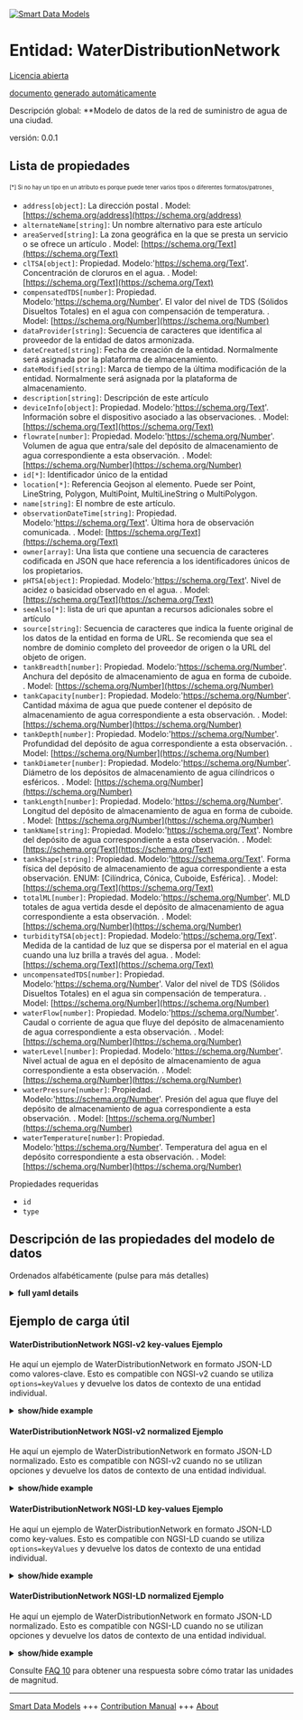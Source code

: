 <!-- 10-Header -->  
[![Smart Data Models](https://smartdatamodels.org/wp-content/uploads/2022/01/SmartDataModels_logo.png "Logo")](https://smartdatamodels.org)  
Entidad: WaterDistributionNetwork  
=================================<!-- /10-Header -->  
<!-- 15-License -->  
[Licencia abierta](https://github.com/smart-data-models//dataModel.WaterDistribution/blob/master/WaterDistributionNetwork/LICENSE.md)  
[documento generado automáticamente](https://docs.google.com/presentation/d/e/2PACX-1vTs-Ng5dIAwkg91oTTUdt8ua7woBXhPnwavZ0FxgR8BsAI_Ek3C5q97Nd94HS8KhP-r_quD4H0fgyt3/pub?start=false&loop=false&delayms=3000#slide=id.gb715ace035_0_60)  
<!-- /15-License -->  
<!-- 20-Description -->  
Descripción global: **Modelo de datos de la red de suministro de agua de una ciudad.  
versión: 0.0.1  
<!-- /20-Description -->  
<!-- 30-PropertiesList -->  

## Lista de propiedades  

<sup><sub>[*] Si no hay un tipo en un atributo es porque puede tener varios tipos o diferentes formatos/patrones</sub></sup>.  
- `address[object]`: La dirección postal  . Model: [https://schema.org/address](https://schema.org/address)- `alternateName[string]`: Un nombre alternativo para este artículo  - `areaServed[string]`: La zona geográfica en la que se presta un servicio o se ofrece un artículo  . Model: [https://schema.org/Text](https://schema.org/Text)- `clTSA[object]`: Propiedad. Modelo:'https://schema.org/Text'. Concentración de cloruros en el agua.  . Model: [https://schema.org/Text](https://schema.org/Text)- `compensatedTDS[number]`: Propiedad. Modelo:'https://schema.org/Number'. El valor del nivel de TDS (Sólidos Disueltos Totales) en el agua con compensación de temperatura.  . Model: [https://schema.org/Number](https://schema.org/Number)- `dataProvider[string]`: Secuencia de caracteres que identifica al proveedor de la entidad de datos armonizada.  - `dateCreated[string]`: Fecha de creación de la entidad. Normalmente será asignada por la plataforma de almacenamiento.  - `dateModified[string]`: Marca de tiempo de la última modificación de la entidad. Normalmente será asignada por la plataforma de almacenamiento.  - `description[string]`: Descripción de este artículo  - `deviceInfo[object]`: Propiedad. Modelo:'https://schema.org/Text'. Información sobre el dispositivo asociado a las observaciones.  . Model: [https://schema.org/Text](https://schema.org/Text)- `flowrate[number]`: Propiedad. Modelo:'https://schema.org/Number'. Volumen de agua que entra/sale del depósito de almacenamiento de agua correspondiente a esta observación.  . Model: [https://schema.org/Number](https://schema.org/Number)- `id[*]`: Identificador único de la entidad  - `location[*]`: Referencia Geojson al elemento. Puede ser Point, LineString, Polygon, MultiPoint, MultiLineString o MultiPolygon.  - `name[string]`: El nombre de este artículo.  - `observationDateTime[string]`: Propiedad. Modelo:'https://schema.org/Text'. Última hora de observación comunicada.  . Model: [https://schema.org/Text](https://schema.org/Text)- `owner[array]`: Una lista que contiene una secuencia de caracteres codificada en JSON que hace referencia a los identificadores únicos de los propietarios.  - `pHTSA[object]`: Propiedad. Modelo:'https://schema.org/Text'. Nivel de acidez o basicidad observado en el agua.  . Model: [https://schema.org/Text](https://schema.org/Text)- `seeAlso[*]`: lista de uri que apuntan a recursos adicionales sobre el artículo  - `source[string]`: Secuencia de caracteres que indica la fuente original de los datos de la entidad en forma de URL. Se recomienda que sea el nombre de dominio completo del proveedor de origen o la URL del objeto de origen.  - `tankBreadth[number]`: Propiedad. Modelo:'https://schema.org/Number'. Anchura del depósito de almacenamiento de agua en forma de cuboide.  . Model: [https://schema.org/Number](https://schema.org/Number)- `tankCapacity[number]`: Propiedad. Modelo:'https://schema.org/Number'. Cantidad máxima de agua que puede contener el depósito de almacenamiento de agua correspondiente a esta observación.  . Model: [https://schema.org/Number](https://schema.org/Number)- `tankDepth[number]`: Propiedad. Modelo:'https://schema.org/Number'. Profundidad del depósito de agua correspondiente a esta observación.  . Model: [https://schema.org/Number](https://schema.org/Number)- `tankDiameter[number]`: Propiedad. Modelo:'https://schema.org/Number'. Diámetro de los depósitos de almacenamiento de agua cilíndricos o esféricos.  . Model: [https://schema.org/Number](https://schema.org/Number)- `tankLength[number]`: Propiedad. Modelo:'https://schema.org/Number'. Longitud del depósito de almacenamiento de agua en forma de cuboide.  . Model: [https://schema.org/Number](https://schema.org/Number)- `tankName[string]`: Propiedad. Modelo:'https://schema.org/Text'. Nombre del depósito de agua correspondiente a esta observación.  . Model: [https://schema.org/Text](https://schema.org/Text)- `tankShape[string]`: Propiedad. Modelo:'https://schema.org/Text'. Forma física del depósito de almacenamiento de agua correspondiente a esta observación. ENUM: [Cilíndrica, Cónica, Cuboide, Esférica].  . Model: [https://schema.org/Text](https://schema.org/Text)- `totalML[number]`: Propiedad. Modelo:'https://schema.org/Number'. MLD totales de agua vertida desde el depósito de almacenamiento de agua correspondiente a esta observación.  . Model: [https://schema.org/Number](https://schema.org/Number)- `turbidityTSA[object]`: Propiedad. Modelo:'https://schema.org/Text'. Medida de la cantidad de luz que se dispersa por el material en el agua cuando una luz brilla a través del agua.  . Model: [https://schema.org/Text](https://schema.org/Text)- `uncompensatedTDS[number]`: Propiedad. Modelo:'https://schema.org/Number'. Valor del nivel de TDS (Sólidos Disueltos Totales) en el agua sin compensación de temperatura.  . Model: [https://schema.org/Number](https://schema.org/Number)- `waterFlow[number]`: Propiedad. Modelo:'https://schema.org/Number'. Caudal o corriente de agua que fluye del depósito de almacenamiento de agua correspondiente a esta observación.  . Model: [https://schema.org/Number](https://schema.org/Number)- `waterLevel[number]`: Propiedad. Modelo:'https://schema.org/Number'. Nivel actual de agua en el depósito de almacenamiento de agua correspondiente a esta observación.  . Model: [https://schema.org/Number](https://schema.org/Number)- `waterPressure[number]`: Propiedad. Modelo:'https://schema.org/Number'. Presión del agua que fluye del depósito de almacenamiento de agua correspondiente a esta observación.  . Model: [https://schema.org/Number](https://schema.org/Number)- `waterTemperature[number]`: Propiedad. Modelo:'https://schema.org/Number'. Temperatura del agua en el depósito correspondiente a esta observación.  . Model: [https://schema.org/Number](https://schema.org/Number)<!-- /30-PropertiesList -->  
<!-- 35-RequiredProperties -->  
Propiedades requeridas  
- `id`  - `type`  <!-- /35-RequiredProperties -->  
<!-- 40-RequiredProperties -->  
<!-- /40-RequiredProperties -->  
<!-- 50-DataModelHeader -->  
## Descripción de las propiedades del modelo de datos  
Ordenados alfabéticamente (pulse para más detalles)  
<!-- /50-DataModelHeader -->  
<!-- 60-ModelYaml -->  
<details><summary><strong>full yaml details</strong></summary>    
```yaml  
WaterDistributionNetwork:    
  description: A Data Model for water supply network in a city.    
  properties:    
    address:    
      description: The mailing address    
      properties:    
        addressCountry:    
          description: 'Property. The country. For example, Spain. Model:''https://schema.org/addressCountry'''    
          type: string    
        addressLocality:    
          description: 'Property. The locality in which the street address is, and which is in the region. Model:''https://schema.org/addressLocality'''    
          type: string    
        addressRegion:    
          description: 'Property. The region in which the locality is, and which is in the country. Model:''https://schema.org/addressRegion'''    
          type: string    
        district:    
          description: 'A district is a type of administrative division that, in some countries, is managed by the local government.'    
          type: string    
        postOfficeBoxNumber:    
          description: 'Property. The post office box number for PO box addresses. For example, 03578. Model:''https://schema.org/postOfficeBoxNumber'''    
          type: string    
        postalCode:    
          description: 'Property. The postal code. For example, 24004. Model:''https://schema.org/https://schema.org/postalCode'''    
          type: string    
        streetAddress:    
          description: 'Property. The street address. Model:''https://schema.org/streetAddress'''    
          type: string    
        streetNr:    
          description: Number identifying a specific property on a public street.    
          type: string    
      type: object    
      x-ngsi:    
        model: https://schema.org/address    
        type: Property    
    alternateName:    
      description: An alternative name for this item    
      type: string    
      x-ngsi:    
        type: Property    
    areaServed:    
      description: The geographic area where a service or offered item is provided    
      type: string    
      x-ngsi:    
        model: https://schema.org/Text    
        type: Property    
    clTSA:    
      description: 'Property. Model:''https://schema.org/Text''. Concentration of chlorides in the water.'    
      properties:    
        avgOverTime:    
          description: 'Property. Model:''https://schema.org/Text''. Describes the average value of a time-series data over a specified duration in past. The duration is specified using another parameter in the value descriptor object related to this value'    
          type: number    
        instValue:    
          description: 'Property. Model:''https://schema.org/Text''. Describes the instantaneous value (associated with the current timestamp) of a time varying quantity.'    
          type: number    
        maxOverTime:    
          description: 'Property. Model:''https://schema.org/Text''. Describes the maximum value of a time-series data over a specified duration in past. The duration is specified using another parameter in the value descriptor object related to this value'    
          type: number    
        minOverTime:    
          description: 'Property. Model:''https://schema.org/Text''. Describes the minimum value of a time-series data over a specified duration in past. The duration is specified using another parameter in the value descriptor object related to this value'    
          type: number    
      type: object    
      x-ngsi:    
        model: https://schema.org/Text    
        type: Property    
    compensatedTDS:    
      description: 'Property. Model:''https://schema.org/Number''. The value of TDS (Total Dissolved Solids) level in the water with temperature compensation.'    
      type: number    
      x-ngsi:    
        model: https://schema.org/Number    
        type: Property    
    dataProvider:    
      description: A sequence of characters identifying the provider of the harmonised data entity.    
      type: string    
      x-ngsi:    
        type: Property    
    dateCreated:    
      description: Entity creation timestamp. This will usually be allocated by the storage platform.    
      format: date-time    
      type: string    
      x-ngsi:    
        type: Property    
    dateModified:    
      description: Timestamp of the last modification of the entity. This will usually be allocated by the storage platform.    
      format: date-time    
      type: string    
      x-ngsi:    
        type: Property    
    description:    
      description: A description of this item    
      type: string    
      x-ngsi:    
        type: Property    
    deviceInfo:    
      description: 'Property. Model:''https://schema.org/Text''. Information about the device associated with the observations.'    
      properties:    
        deviceBatteryStatus:    
          description: 'Property. Model:''https://schema.org/Text''. Gives the Battery charging status of the reporting device(Connected, Disconnected).'    
          type: string    
        deviceID:    
          description: 'Property. Model:''https://schema.org/Text''. Device ID of the physical sensor/ measurement station corresponding to this observation.'    
          type: string    
        deviceModel:    
          description: 'Property. Model:''https://schema.org/Text''. Describes the information of the device, sensor or system in consideration.'    
          properties:    
            brandName:    
              description: 'Property. Model:''https://schema.org/Text''. Name of the brand associated with an entity, e.g., sensor, device etc.'    
              type: string    
            manufacturerName:    
              description: 'Property. Model:''https://schema.org/Text''. Name of the manufacturer associated with an entity, e.g., sensor, device etc.'    
              type: string    
            modelName:    
              description: 'Property. Model:''https://schema.org/Text''. Name of a specific model associated with an entity, e.g., sensor, device etc.'    
              type: string    
            modelURL:    
              description: 'Property. Model:''https://schema.org/Text''. URL providing further information of a specific model associated with an entity, e.g., sensor, device etc.'    
              type: string    
          type: object    
        deviceName:    
          description: 'Property. Model:''https://schema.org/Text''. Device Name or Station name of the sensor device/station corresponding to this observation.'    
          type: string    
        deviceSimNumber:    
          description: 'Property. Model:''https://schema.org/Text''. Gives the sim number of the device in the waste management vehicle.'    
          type: string    
        measurand:    
          description: 'Property. Model:''https://schema.org/Text''. Property/properties sensed/observed/measured by the device.'    
          type: string    
        rfID:    
          description: 'Property. Model:''https://schema.org/Text''. Gives the ID of the RFID reader.'    
          type: string    
      type: object    
      x-ngsi:    
        model: https://schema.org/Text    
        type: Property    
    flowrate:    
      description: 'Property. Model:''https://schema.org/Number''. Volume of water flowing in/out of the water storage tank corresponding to this observation.'    
      type: number    
      x-ngsi:    
        model: https://schema.org/Number    
        type: Property    
    id:    
      anyOf: &waterdistributionnetwork_-_properties_-_owner_-_items_-_anyof    
        - description: Property. Identifier format of any NGSI entity    
          maxLength: 256    
          minLength: 1    
          pattern: ^[\w\-\.\{\}\$\+\*\[\]`|~^@!,:\\]+$    
          type: string    
        - description: Property. Identifier format of any NGSI entity    
          format: uri    
          type: string    
      description: Unique identifier of the entity    
      x-ngsi:    
        type: Property    
    location:    
      description: 'Geojson reference to the item. It can be Point, LineString, Polygon, MultiPoint, MultiLineString or MultiPolygon'    
      oneOf:    
        - description: GeoProperty. Geojson reference to the item. Point    
          properties:    
            bbox:    
              items:    
                type: number    
              minItems: 4    
              type: array    
            coordinates:    
              items:    
                type: number    
              minItems: 2    
              type: array    
            type:    
              enum:    
                - Point    
              type: string    
          required:    
            - type    
            - coordinates    
          title: GeoJSON Point    
          type: object    
        - description: GeoProperty. Geojson reference to the item. LineString    
          properties:    
            bbox:    
              items:    
                type: number    
              minItems: 4    
              type: array    
            coordinates:    
              items:    
                items:    
                  type: number    
                minItems: 2    
                type: array    
              minItems: 2    
              type: array    
            type:    
              enum:    
                - LineString    
              type: string    
          required:    
            - type    
            - coordinates    
          title: GeoJSON LineString    
          type: object    
        - description: GeoProperty. Geojson reference to the item. Polygon    
          properties:    
            bbox:    
              items:    
                type: number    
              minItems: 4    
              type: array    
            coordinates:    
              items:    
                items:    
                  items:    
                    type: number    
                  minItems: 2    
                  type: array    
                minItems: 4    
                type: array    
              type: array    
            type:    
              enum:    
                - Polygon    
              type: string    
          required:    
            - type    
            - coordinates    
          title: GeoJSON Polygon    
          type: object    
        - description: GeoProperty. Geojson reference to the item. MultiPoint    
          properties:    
            bbox:    
              items:    
                type: number    
              minItems: 4    
              type: array    
            coordinates:    
              items:    
                items:    
                  type: number    
                minItems: 2    
                type: array    
              type: array    
            type:    
              enum:    
                - MultiPoint    
              type: string    
          required:    
            - type    
            - coordinates    
          title: GeoJSON MultiPoint    
          type: object    
        - description: GeoProperty. Geojson reference to the item. MultiLineString    
          properties:    
            bbox:    
              items:    
                type: number    
              minItems: 4    
              type: array    
            coordinates:    
              items:    
                items:    
                  items:    
                    type: number    
                  minItems: 2    
                  type: array    
                minItems: 2    
                type: array    
              type: array    
            type:    
              enum:    
                - MultiLineString    
              type: string    
          required:    
            - type    
            - coordinates    
          title: GeoJSON MultiLineString    
          type: object    
        - description: GeoProperty. Geojson reference to the item. MultiLineString    
          properties:    
            bbox:    
              items:    
                type: number    
              minItems: 4    
              type: array    
            coordinates:    
              items:    
                items:    
                  items:    
                    items:    
                      type: number    
                    minItems: 2    
                    type: array    
                  minItems: 4    
                  type: array    
                type: array    
              type: array    
            type:    
              enum:    
                - MultiPolygon    
              type: string    
          required:    
            - type    
            - coordinates    
          title: GeoJSON MultiPolygon    
          type: object    
      x-ngsi:    
        type: GeoProperty    
    name:    
      description: The name of this item.    
      type: string    
      x-ngsi:    
        type: Property    
    observationDateTime:    
      description: 'Property. Model:''https://schema.org/Text''. Last reported time of observation.'    
      format: date-time    
      type: string    
      x-ngsi:    
        model: https://schema.org/Text    
        type: Property    
    owner:    
      description: A List containing a JSON encoded sequence of characters referencing the unique Ids of the owner(s)    
      items:    
        anyOf: *waterdistributionnetwork_-_properties_-_owner_-_items_-_anyof    
        description: Property. Unique identifier of the entity    
      type: array    
      x-ngsi:    
        type: Property    
    pHTSA:    
      description: 'Property. Model:''https://schema.org/Text''. Acidity level or basicity level obsevered in the water.'    
      properties:    
        avgOverTime:    
          description: 'Property. Model:''https://schema.org/Text''. Describes the average value of a time-series data over a specified duration in past. The duration is specified using another parameter in the value descriptor object related to this value'    
          type: number    
        instValue:    
          description: 'Property. Model:''https://schema.org/Text''. Describes the instantaneous value (associated with the current timestamp) of a time varying quantity.'    
          type: number    
        maxOverTime:    
          description: 'Property. Model:''https://schema.org/Text''. Describes the maximum value of a time-series data over a specified duration in past. The duration is specified using another parameter in the value descriptor object related to this value'    
          type: number    
        minOverTime:    
          description: 'Property. Model:''https://schema.org/Text''. Describes the minimum value of a time-series data over a specified duration in past. The duration is specified using another parameter in the value descriptor object related to this value'    
          type: number    
      type: object    
      x-ngsi:    
        model: https://schema.org/Text    
        type: Property    
    seeAlso:    
      description: list of uri pointing to additional resources about the item    
      oneOf:    
        - items:    
            format: uri    
            type: string    
          minItems: 1    
          type: array    
        - format: uri    
          type: string    
      x-ngsi:    
        type: Property    
    source:    
      description: 'A sequence of characters giving the original source of the entity data as a URL. Recommended to be the fully qualified domain name of the source provider, or the URL to the source object.'    
      type: string    
      x-ngsi:    
        type: Property    
    tankBreadth:    
      description: 'Property. Model:''https://schema.org/Number''. Breadth of the Cuboid shaped water storage tank.'    
      type: number    
      x-ngsi:    
        model: https://schema.org/Number    
        type: Property    
    tankCapacity:    
      description: 'Property. Model:''https://schema.org/Number''. Maximum amount of water the water storage tank corresponding to this observation can hold.'    
      type: number    
      x-ngsi:    
        model: https://schema.org/Number    
        type: Property    
    tankDepth:    
      description: 'Property. Model:''https://schema.org/Number''. Depth of the water storage tank corresponding to this observation.'    
      type: number    
      x-ngsi:    
        model: https://schema.org/Number    
        type: Property    
    tankDiameter:    
      description: 'Property. Model:''https://schema.org/Number''. Diameter of Cylindrical or Spherical water storage tanks.'    
      type: number    
      x-ngsi:    
        model: https://schema.org/Number    
        type: Property    
    tankLength:    
      description: 'Property. Model:''https://schema.org/Number''. Length of the Cuboid shaped water storage tank.'    
      type: number    
      x-ngsi:    
        model: https://schema.org/Number    
        type: Property    
    tankName:    
      description: 'Property. Model:''https://schema.org/Text''. Name of the water storage tank corresponding to this observation.'    
      type: string    
      x-ngsi:    
        model: https://schema.org/Text    
        type: Property    
    tankShape:    
      description: 'Property. Model:''https://schema.org/Text''. Physical shape of the water storage tank corresponding to this observation. ENUM: [Cylindrical, Conical, Cuboid, Spherical]'    
      enum:    
        - Cylindrical    
        - Conical    
        - Cuboid    
        - Spherical    
      type: string    
      x-ngsi:    
        model: https://schema.org/Text    
        type: Property    
    totalML:    
      description: 'Property. Model:''https://schema.org/Number''. Total MLDs of water discharged from the water storage tank corresponding to this observation.'    
      type: number    
      x-ngsi:    
        model: https://schema.org/Number    
        type: Property    
    turbidityTSA:    
      description: 'Property. Model:''https://schema.org/Text''. Measurement of the amount of light that is scattered by material in the water when a light is shined through the water.'    
      properties:    
        avgOverTime:    
          description: 'Property. Model:''https://schema.org/Text''. Describes the average value of a time-series data over a specified duration in past. The duration is specified using another parameter in the value descriptor object related to this value'    
          type: number    
        instValue:    
          description: 'Property. Model:''https://schema.org/Text''. Describes the instantaneous value (associated with the current timestamp) of a time varying quantity.'    
          type: number    
        maxOverTime:    
          description: 'Property. Model:''https://schema.org/Text''. Describes the maximum value of a time-series data over a specified duration in past. The duration is specified using another parameter in the value descriptor object related to this value'    
          type: number    
        minOverTime:    
          description: 'Property. Model:''https://schema.org/Text''. Describes the minimum value of a time-series data over a specified duration in past. The duration is specified using another parameter in the value descriptor object related to this value'    
          type: number    
      type: object    
      x-ngsi:    
        model: https://schema.org/Text    
        type: Property    
    uncompensatedTDS:    
      description: 'Property. Model:''https://schema.org/Number''. The value of TDS (Total Dissolved Solids) level in the water without temperature compensation.'    
      type: number    
      x-ngsi:    
        model: https://schema.org/Number    
        type: Property    
    waterFlow:    
      description: 'Property. Model:''https://schema.org/Number''. Flow or current of water flowing from the water storage tank corresponding to this observation.'    
      type: number    
      x-ngsi:    
        model: https://schema.org/Number    
        type: Property    
    waterLevel:    
      description: 'Property. Model:''https://schema.org/Number''. Current water level in the water storage tank corresponding to this observation.'    
      type: number    
      x-ngsi:    
        model: https://schema.org/Number    
        type: Property    
    waterPressure:    
      description: 'Property. Model:''https://schema.org/Number''. Pressure of water flowing from the water storage tank corresponding to this observation.'    
      type: number    
      x-ngsi:    
        model: https://schema.org/Number    
        type: Property    
    waterTemperature:    
      description: 'Property. Model:''https://schema.org/Number''. Water temperature in the water storage tank corresponding to this observation.'    
      type: number    
      x-ngsi:    
        model: https://schema.org/Number    
        type: Property    
  required:    
    - id    
    - type    
  type: object    
  x-derived-from: ""    
  x-disclaimer: 'Redistribution and use in source and binary forms, with or without modification, are permitted  provided that the license conditions are met. Copyleft (c) 2022 Contributors to Smart Data Models Program'    
  x-license-url: https://github.com/smart-data-models/dataModel.WaterDistribution/blob/master/WaterDistributionNetwork/LICENSE.md    
  x-model-schema: https://smart-data-models.github.io/SmartWater/WaterDistributionNetwork/schema.json    
  x-model-tags: ""    
  x-version: 0.0.1    
```  
</details>    
<!-- /60-ModelYaml -->  
<!-- 70-MiddleNotes -->  
<!-- /70-MiddleNotes -->  
<!-- 80-Examples -->  
## Ejemplo de carga útil  
#### WaterDistributionNetwork NGSI-v2 key-values Ejemplo  
He aquí un ejemplo de WaterDistributionNetwork en formato JSON-LD como valores-clave. Esto es compatible con NGSI-v2 cuando se utiliza `options=keyValues` y devuelve los datos de contexto de una entidad individual.  
<details><summary><strong>show/hide example</strong></summary>    
```json  
{  
	"id": "uri:ngsi-ld:WaterDistributionNetwork:0001",  
	"type": "WaterDistributionNetwork",  
	"tankDiameter": 10,  
	"totalML": 250,  
	"tankCapacity": 500,  
	"waterFlow": 14,  
	"tankBreadth": 50,  
	"tankDepth": 200,  
	"flowrate": 70,  
	"tankLength": 300,  
	"waterTemperature": 20,  
	"waterPressure": 5,  
	"turbidityTSA": {  
		"avgOverTime": 14,  
		"maxOverTime": 23,  
		"instValue": 34,  
		"minOverTime": 12  
	},  
	"clTSA": {  
		"avgOverTime": 6,  
		"maxOverTime": 20,  
		"instValue": 12,  
		"minOverTime": 23  
	},  
	"pHTSA": {  
		"avgOverTime": 6,  
		"maxOverTime": 8,  
		"instValue": 7,  
		"minOverTime": 6  
	},  
	"deviceInfo": {  
		"rfID": "345438",  
		"deviceBatteryStatus": "Connected",  
		"deviceName": " Device 4",  
		"deviceID": "234",  
		"measurand": "2",  
		"deviceSimNumber": "9883829934",  
		"deviceModel": {  
			"brandName": "Trumen Technologies Private Limited",  
			"manufacturerName": "Trumen Technologies Private Limited",  
			"modelName": "Model 4",  
			"modelURL": "https://trumen.in/"  
		}  
	},  
	"waterLevel": 57,  
	"tankName": "Tank 16",  
	"tankShape": "Cylindrical",  
	"observationDateTime": "2021-03-11T15:51:02+05:30",  
	"compensatedTDS":25,  
	"uncompensatedTDS":27  
}  
```  
</details>  
#### WaterDistributionNetwork NGSI-v2 normalized Ejemplo  
He aquí un ejemplo de WaterDistributionNetwork en formato JSON-LD normalizado. Esto es compatible con NGSI-v2 cuando no se utilizan opciones y devuelve los datos de contexto de una entidad individual.  
<details><summary><strong>show/hide example</strong></summary>    
```json  
{  
  "id": "uri:ngsi-ld:WaterDistributionNetwork:0001",  
  "type": "WaterDistributionNetwork",  
  "tankDiameter": {  
    "type": "number",  
    "value": 10  
  },  
  "totalML": {  
    "type": "number",  
    "value": 250  
  },  
  "tankCapacity": {  
    "type": "number",  
    "value": 500  
  },  
  "waterFlow": {  
    "type": "number",  
    "value": 14  
  },  
  "tankBreadth": {  
    "type": "number",  
    "value": 50  
  },  
  "tankDepth": {  
    "type": "number",  
    "value": 200  
  },  
  "flowrate": {  
    "type": "number",  
    "value": 70  
  },  
  "tankLength": {  
    "type": "number",  
    "value": 300  
  },  
  "waterTemperature": {  
    "type": "number",  
    "value": 20  
  },  
  "waterPressure": {  
    "type": "number",  
    "value": 5  
  },  
  "turbidityTSA": {  
    "type": "StructuredValue",  
    "value": {  
      "avgOverTime": 14,  
      "maxOverTime": 23,  
      "instValue": 34,  
      "minOverTime": 12  
    }  
  },  
  "clTSA": {  
    "type": "StructuredValue",  
    "value": {  
      "avgOverTime": 6,  
      "maxOverTime": 20,  
      "instValue": 12,  
      "minOverTime": 23  
    }  
  },  
  "pHTSA": {  
    "type": "StructuredValue",  
    "value": {  
      "avgOverTime": 6,  
      "maxOverTime": 8,  
      "instValue": 7,  
      "minOverTime": 6  
    }  
  },  
  "deviceInfo": {  
    "type": "StructuredValue",  
    "value": {  
      "rfID": "345438",  
      "deviceBatteryStatus": "Connected",  
      "deviceName": " Device 4",  
      "deviceID": "234",  
      "measurand": "2",  
      "deviceSimNumber": "9883829934",  
      "deviceModel": {  
        "brandName": "Trumen Technologies Private Limited",  
        "manufacturerName": "Trumen Technologies Private Limited",  
        "modelName": "Model 4",  
        "modelURL": "https://trumen.in/"  
      }  
    }  
  },  
  "waterLevel": {  
    "type": "number",  
    "value": 57  
  },  
  "tankName": {  
    "type": "Text",  
    "value": "Tank 16"  
  },  
  "tankShape": {  
    "type": "Text",  
    "value": "Cylindrical"  
  },  
  "observationDateTime": {  
    "type": "Date-Time",  
    "value": "2021-03-11T15:51:02+05:30"  
  },  
  "compensatedTDS": {  
    "type": "number",  
    "value": 25  
  },  
  "uncompensatedTDS": {  
    "type": "number",  
    "value": 27  
  }  
}  
```  
</details>  
#### WaterDistributionNetwork NGSI-LD key-values Ejemplo  
He aquí un ejemplo de WaterDistributionNetwork en formato JSON-LD como key-values. Esto es compatible con NGSI-LD cuando se utiliza `options=keyValues` y devuelve los datos de contexto de una entidad individual.  
<details><summary><strong>show/hide example</strong></summary>    
```json  
{  
	"id": "uri:ngsi-ld:WaterDistributionNetwork:0001",  
	"@context": "iudx:WaterDistributionNetwork",  
	"type": "WaterDistributionNetwork",  
	"tankDiameter": 10,  
	"totalML": 250,  
	"tankCapacity": 500,  
	"waterFlow": 14,  
	"tankBreadth": 50,  
	"tankDepth": 200,  
	"flowrate": 70,  
	"tankLength": 300,  
	"waterTemperature": 20,  
	"waterPressure": 5,  
	"turbidityTSA": {  
		"avgOverTime": 14,  
		"maxOverTime": 23,  
		"instValue": 34,  
		"minOverTime": 12  
	},  
	"clTSA": {  
		"avgOverTime": 6,  
		"maxOverTime": 20,  
		"instValue": 12,  
		"minOverTime": 23  
	},  
	"pHTSA": {  
		"avgOverTime": 6,  
		"maxOverTime": 8,  
		"instValue": 7,  
		"minOverTime": 6  
	},  
	"deviceInfo": {  
		"rfID": "345438",  
		"deviceBatteryStatus": "Connected",  
		"deviceName": " Device 4",  
		"deviceID": "234",  
		"measurand": "2",  
		"deviceSimNumber": "9883829934",  
		"deviceModel": {  
			"brandName": "Trumen Technologies Private Limited",  
			"manufacturerName": "Trumen Technologies Private Limited",  
			"modelName": "Model 4",  
			"modelURL": "https://trumen.in/"  
		}  
	},  
	"waterLevel": 57,  
	"tankName": "Tank 16",  
	"tankShape": "Cylindrical",  
	"observationDateTime": "2021-03-11T15:51:02+05:30",  
	"compensatedTDS":25,  
	"uncompensatedTDS":27  
}  
```  
</details>  
#### WaterDistributionNetwork NGSI-LD normalized Ejemplo  
He aquí un ejemplo de WaterDistributionNetwork en formato JSON-LD normalizado. Esto es compatible con NGSI-LD cuando no se utilizan opciones y devuelve los datos de contexto de una entidad individual.  
<details><summary><strong>show/hide example</strong></summary>    
```json  
{  
  "id": "uri:ngsi-ld:WaterDistributionNetwork:0001",  
  "type": "WaterDistributionNetwork",  
  "tankDiameter": {  
    "type": "Property",  
    "value": 10  
  },  
  "totalML": {  
    "type": "Property",  
    "value": 250  
  },  
  "tankCapacity": {  
    "type": "Property",  
    "value": 500  
  },  
  "waterFlow": {  
    "type": "Property",  
    "value": 14  
  },  
  "tankBreadth": {  
    "type": "Property",  
    "value": 50  
  },  
  "tankDepth": {  
    "type": "Property",  
    "value": 200  
  },  
  "flowrate": {  
    "type": "Property",  
    "value": 70  
  },  
  "tankLength": {  
    "type": "Property",  
    "value": 300  
  },  
  "waterTemperature": {  
    "type": "Property",  
    "value": 20  
  },  
  "waterPressure": {  
    "type": "Property",  
    "value": 5  
  },  
  "turbidityTSA": {  
    "type": "Property",  
    "value": {  
      "avgOverTime": 14,  
      "maxOverTime": 23,  
      "instValue": 34,  
      "minOverTime": 12  
    }  
  },  
  "clTSA": {  
    "type": "Property",  
    "value": {  
      "avgOverTime": 6,  
      "maxOverTime": 20,  
      "instValue": 12,  
      "minOverTime": 23  
    }  
  },  
  "pHTSA": {  
    "type": "Property",  
    "value": {  
      "avgOverTime": 6,  
      "maxOverTime": 8,  
      "instValue": 7,  
      "minOverTime": 6  
    }  
  },  
  "deviceInfo": {  
    "type": "Property",  
    "value": {  
      "rfID": "345438",  
      "deviceBatteryStatus": "Connected",  
      "deviceName": " Device 4",  
      "deviceID": "234",  
      "measurand": "2",  
      "deviceSimProperty": "9883829934",  
      "deviceModel": {  
        "brandName": "Trumen Technologies Private Limited",  
        "manufacturerName": "Trumen Technologies Private Limited",  
        "modelName": "Model 4",  
        "modelURL": "https://trumen.in/"  
      }  
    }  
  },  
  "waterLevel": {  
    "type": "Property",  
    "value": 57  
  },  
  "tankName": {  
    "type": "Property",  
    "value": "Tank 16"  
  },  
  "tankShape": {  
    "type": "Property",  
    "value": "Cylindrical"  
  },  
  "observationDateTime": {  
    "type": "Property",  
    "value": {  
      "@type": "Date-Time",  
      "@value": "2021-03-11T15:51:02+05:30"  
    }  
  },  
  "compensatedTDS": {  
    "type": "Property",  
    "value": 25  
  },  
  "uncompensatedTDS": {  
    "type": "Property",  
    "value": 27  
  }  
}  
```  
</details><!-- /80-Examples -->  
<!-- 90-FooterNotes -->  
<!-- /90-FooterNotes -->  
<!-- 95-Units -->  
Consulte [FAQ 10](https://smartdatamodels.org/index.php/faqs/) para obtener una respuesta sobre cómo tratar las unidades de magnitud.  
<!-- /95-Units -->  
<!-- 97-LastFooter -->  
---  
[Smart Data Models](https://smartdatamodels.org) +++ [Contribution Manual](https://bit.ly/contribution_manual) +++ [About](https://bit.ly/Introduction_SDM)<!-- /97-LastFooter -->  
